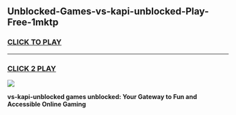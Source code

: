 
## Unblocked-Games-vs-kapi-unblocked-Play-Free-1mktp
<h3>
<a href="https://premium76.site?title=vs-kapi-unblocked&ref=19M">CLICK TO PLAY</a></h3>
<hr>

<h3>
<a href="https://premium76.site?title=vs-kapi-unblocked&ref=19M">CLICK 2 PLAY</a>
  
</h3>

<a href="https://premium76.site?title=vs-kapi-unblocked&ref=19M"><img src="https://clearcache.store/games.png"></a>


**vs-kapi-unblocked games unblocked: Your Gateway to Fun and Accessible Online Gaming**
